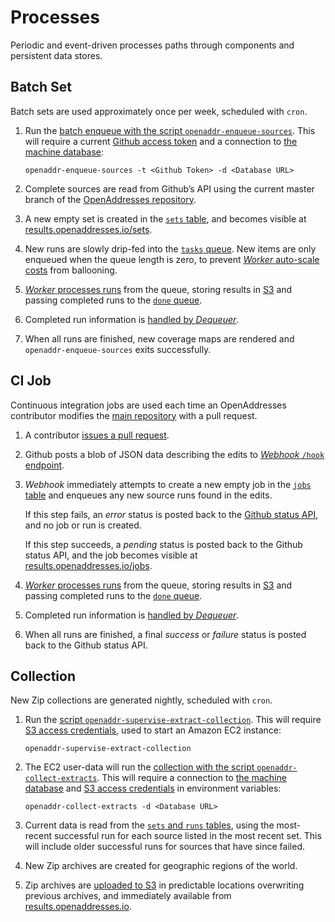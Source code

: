 Processes
=========

Periodic and event-driven processes paths through components and persistent data stores.

<a name="set">Batch Set</a>
---------

Batch sets are used approximately once per week, scheduled with `cron`.

1.  Run the [batch enqueue with the script `openaddr-enqueue-sources`](components.md#enqueue).
    This will require a current [Github access token](https://help.github.com/articles/creating-an-access-token-for-command-line-use/)
    and a connection to [the machine database](persistence.md#db):
    
        openaddr-enqueue-sources -t <Github Token> -d <Database URL>
    
2.  Complete sources are read from Github’s API using the current master branch
    of the [OpenAddresses repository](https://github.com/openaddresses/openaddresses).
    
3.  A new empty set is created in the [`sets` table](persistence.md#db), and
    becomes visible at [results.openaddresses.io/sets](http://results.openaddresses.io/sets).
    
4.  New runs are slowly drip-fed into the [`tasks` queue](persistence.md#queue).
    New items are only enqueued when the queue length is zero, to prevent
    [_Worker_ auto-scale costs](components.md#worker) from ballooning.
    
5.  [_Worker_ processes runs](components.md#worker) from the queue, storing
    results in [S3](persistence.md#s3) and passing completed runs to the
    [`done` queue](persistence.md#queue).
    
6.  Completed run information is [handled by _Dequeuer_](components.md#dequeue).
    
7.  When all runs are finished, new coverage maps are rendered and
    `openaddr-enqueue-sources` exits successfully.

<a name="job">CI Job</a>
------

Continuous integration jobs are used each time an OpenAddresses contributor
modifies the [main repository](https://github.com/openaddresses/openaddresses)
with a pull request.

1.  A contributor [issues a pull request](https://help.github.com/articles/using-pull-requests/).
    
2.  Github posts a blob of JSON data describing the edits to
    [_Webhook_ `/hook` endpoint](components.md#webhook).
    
3.  _Webhook_ immediately attempts to create a new empty job in the
    [`jobs` table](persistence.md#db) and enqueues any new source runs found in
    the edits.
    
    If this step fails, an _error_ status is posted back to the
    [Github status API](https://developer.github.com/v3/repos/statuses/), and
    no job or run is created.
    
    If this step succeeds, a _pending_ status is posted back to the Github
    status API, and the job becomes visible at
    [results.openaddresses.io/jobs](http://results.openaddresses.io/jobs).
    
4.  [_Worker_ processes runs](components.md#worker) from the queue, storing
    results in [S3](persistence.md#s3) and passing completed runs to the
    [`done` queue](persistence.md#queue).
    
5.  Completed run information is [handled by _Dequeuer_](components.md#dequeue).
    
6.  When all runs are finished, a final _success_ or _failure_ status is posted
    back to the Github status API.

Collection
----------

New Zip collections are generated nightly, scheduled with `cron`.

1.  Run the [script `openaddr-supervise-extract-collection`](components.md#collect).
    This will require [S3 access credentials](persistence.md#s3), used to start
    an Amazon EC2 instance:
    
        openaddr-supervise-extract-collection

2.  The EC2 user-data will run the
    [collection with the script `openaddr-collect-extracts`](components.md#collect).
    This will require a connection to [the machine database](persistence.md#db)
    and [S3 access credentials](persistence.md#s3) in environment variables:
    
        openaddr-collect-extracts -d <Database URL>
    
3.  Current data is read from the [`sets` and `runs` tables](persistence.md#db),
    using the most-recent successful run for each source listed in the most
    recent set. This will include older successful runs for sources that have
    since failed.
    
4.  New Zip archives are created for geographic regions of the world.
    
5.  Zip archives are [uploaded to S3](persistence.md#s3) in predictable locations
    overwriting previous archives, and immediately available from
    [results.openaddresses.io](http://results.openaddresses.io).
